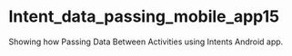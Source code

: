 # Intent_data_passing_mobile_app15
Showing how Passing Data Between Activities using Intents Android app.
